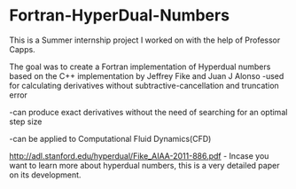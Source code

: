 # Fortran-HyperDual-Numbers
This is a Summer internship project I worked on with the help of Professor Capps.

The goal was to create a Fortran implementation of Hyperdual numbers based on the C++ implementation by Jeffrey Fike and Juan J Alonso
-used for calculating derivatives without subtractive-cancellation and truncation error

-can produce exact derivatives without the need of searching for an optimal step size

-can be applied to Computational Fluid Dynamics(CFD)


http://adl.stanford.edu/hyperdual/Fike_AIAA-2011-886.pdf - Incase you want to learn more about hyperdual numbers, this is a very detailed paper on its development. 
